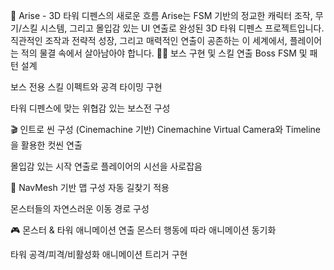 🏰 Arise - 3D 타워 디펜스의 새로운 흐름
Arise는 FSM 기반의 정교한 캐릭터 조작, 무기/스킬 시스템, 그리고 몰입감 있는 UI 연출로 완성된 3D 타워 디펜스 프로젝트입니다.
직관적인 조작과 전략적 성장, 그리고 매력적인 연출이 공존하는 이 세계에서, 플레이어는 적의 물결 속에서 살아남아야 합니다.
🧟‍♂️ 보스 구현 및 스킬 연출
Boss FSM 및 패턴 설계

보스 전용 스킬 이펙트와 공격 타이밍 구현

타워 디펜스에 맞는 위협감 있는 보스전 구성

🎬 인트로 씬 구성 (Cinemachine 기반)
Cinemachine Virtual Camera와 Timeline을 활용한 컷씬 연출

몰입감 있는 시작 연출로 플레이어의 시선을 사로잡음

🧭 NavMesh 기반 맵 구성
자동 길찾기 적용

몬스터들의 자연스러운 이동 경로 구성

🎮 몬스터 & 타워 애니메이션 연출
몬스터 행동에 따라 애니메이션 동기화

타워 공격/피격/비활성화 애니메이션 트리거 구현


